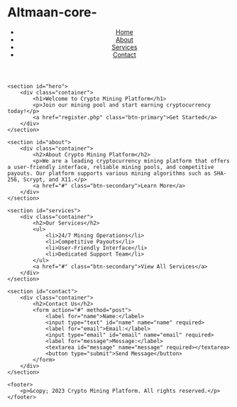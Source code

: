 # Altmaan-core-
<!DOCTYPE html>
<html lang="en">
<head>
    <meta charset="UTF-8">
    <title>Crypto Mining Platform</title>
    <link rel="stylesheet" href="style.css">
</head>
<body>
    <header>
        <nav>
            <ul>
                <li><a href="#">Home</a></li>
                <li><a href="#">About</a></li>
                <li><a href="#">Services</a></li>
                <li><a href="#">Contact</a></li>
            </ul>
        </nav>
    </header>

    <section id="hero">
        <div class="container">
            <h1>Welcome to Crypto Mining Platform</h1>
            <p>Join our mining pool and start earning cryptocurrency today!</p>
            <a href="register.php" class="btn-primary">Get Started</a>
        </div>
    </section>

    <section id="about">
        <div class="container">
            <h2>About Crypto Mining Platform</h2>
            <p>We are a leading cryptocurrency mining platform that offers a user-friendly interface, reliable mining pools, and competitive payouts. Our platform supports various mining algorithms such as SHA-256, Scrypt, and X11.</p>
            <a href="#" class="btn-secondary">Learn More</a>
        </div>
    </section>

    <section id="services">
        <div class="container">
            <h2>Our Services</h2>
            <ul>
                <li>24/7 Mining Operations</li>
                <li>Competitive Payouts</li>
                <li>User-Friendly Interface</li>
                <li>Dedicated Support Team</li>
            </ul>
            <a href="#" class="btn-secondary">View All Services</a>
        </div>
    </section>

    <section id="contact">
        <div class="container">
            <h2>Contact Us</h2>
            <form action="#" method="post">
                <label for="name">Name:</label>
                <input type="text" id="name" name="name" required>
                <label for="email">Email:</label>
                <input type="email" id="email" name="email" required>
                <label for="message">Message:</label>
                <textarea id="message" name="message" required></textarea>
                <button type="submit">Send Message</button>
            </form>
        </div>
    </section>

    <footer>
        <p>&copy; 2023 Crypto Mining Platform. All rights reserved.</p>
    </footer>

</body>
</html>
